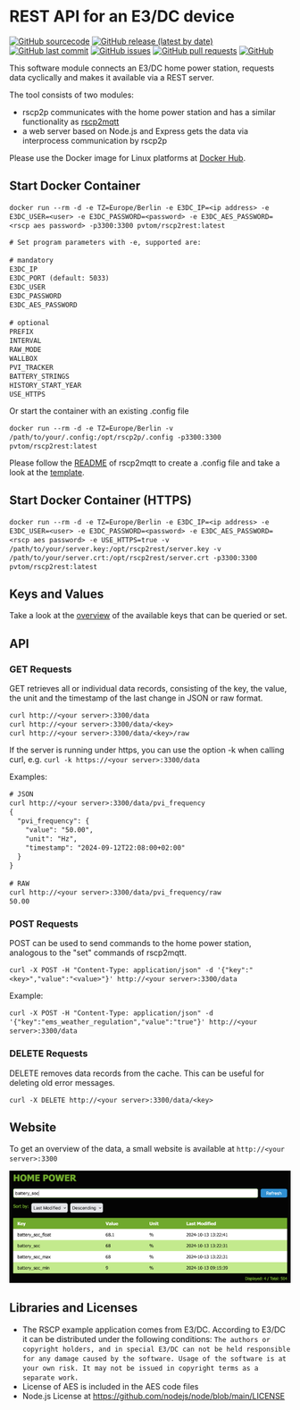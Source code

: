 # REST API for an E3/DC device
[![GitHub sourcecode](https://img.shields.io/badge/Source-GitHub-green)](https://github.com/pvtom/rscp2rest/)
[![GitHub release (latest by date)](https://img.shields.io/github/v/release/pvtom/rscp2rest)](https://github.com/pvtom/rscp2rest/releases/latest)
[![GitHub last commit](https://img.shields.io/github/last-commit/pvtom/rscp2rest)](https://github.com/pvtom/rscp2rest/commits)
[![GitHub issues](https://img.shields.io/github/issues/pvtom/rscp2rest)](https://github.com/pvtom/rscp2rest/issues)
[![GitHub pull requests](https://img.shields.io/github/issues-pr/pvtom/rscp2rest)](https://github.com/pvtom/rscp2rest/pulls)
[![GitHub](https://img.shields.io/github/license/pvtom/rscp2rest)](https://github.com/pvtom/rscp2rest/blob/main/LICENSE)

This software module connects an E3/DC home power station, requests data cyclically and makes it available via a REST server.

The tool consists of two modules: 
- rscp2p communicates with the home power station and has a similar functionality as [rscp2mqtt](https://github.com/pvtom/rscp2mqtt)
- a web server based on Node.js and Express gets the data via interprocess communication by rscp2p

Please use the Docker image for Linux platforms at [Docker Hub](https://hub.docker.com/r/pvtom/rscp2rest).

## Start Docker Container
```
docker run --rm -d -e TZ=Europe/Berlin -e E3DC_IP=<ip address> -e E3DC_USER=<user> -e E3DC_PASSWORD=<password> -e E3DC_AES_PASSWORD=<rscp aes password> -p3300:3300 pvtom/rscp2rest:latest
```
```
# Set program parameters with -e, supported are:

# mandatory
E3DC_IP
E3DC_PORT (default: 5033)
E3DC_USER
E3DC_PASSWORD
E3DC_AES_PASSWORD

# optional
PREFIX
INTERVAL
RAW_MODE
WALLBOX
PVI_TRACKER
BATTERY_STRINGS
HISTORY_START_YEAR
USE_HTTPS
```

Or start the container with an existing .config file

```
docker run --rm -d -e TZ=Europe/Berlin -v /path/to/your/.config:/opt/rscp2p/.config -p3300:3300 pvtom/rscp2rest:latest
```

Please follow the [README](https://github.com/pvtom/rscp2mqtt/blob/main/README.md#configuration) of rscp2mqtt to create a .config file and take a look at the [template](config.template).

## Start Docker Container (HTTPS)
```
docker run --rm -d -e TZ=Europe/Berlin -e E3DC_IP=<ip address> -e E3DC_USER=<user> -e E3DC_PASSWORD=<password> -e E3DC_AES_PASSWORD=<rscp aes password> -e USE_HTTPS=true -v /path/to/your/server.key:/opt/rscp2rest/server.key -v /path/to/your/server.crt:/opt/rscp2rest/server.crt -p3300:3300 pvtom/rscp2rest:latest
```

## Keys and Values
Take a look at the [overview](KEYS.md) of the available keys that can be queried or set.

## API
### GET Requests

GET retrieves all or individual data records, consisting of the key, the value, the unit and the timestamp of the last change in JSON or raw format.
```
curl http://<your server>:3300/data
curl http://<your server>:3300/data/<key>
curl http://<your server>:3300/data/<key>/raw
```

If the server is running under https, you can use the option -k when calling curl, e.g. `curl -k https://<your server>:3300/data`

Examples:
```
# JSON
curl http://<your server>:3300/data/pvi_frequency
{
  "pvi_frequency": {
    "value": "50.00",
    "unit": "Hz",
    "timestamp": "2024-09-12T22:08:00+02:00"
  }
}

# RAW
curl http://<your server>:3300/data/pvi_frequency/raw
50.00
```

### POST Requests

POST can be used to send commands to the home power station, analogous to the "set" commands of rscp2mqtt.
```
curl -X POST -H "Content-Type: application/json" -d '{"key":"<key>","value":"<value>"}' http://<your server>:3300/data
```
Example:
```
curl -X POST -H "Content-Type: application/json" -d '{"key":"ems_weather_regulation","value":"true"}' http://<your server>:3300/data
```

### DELETE Requests

DELETE removes data records from the cache. This can be useful for deleting old error messages.
```
curl -X DELETE http://<your server>:3300/data/<key>
```

## Website

To get an overview of the data, a small website is available at `http://<your server>:3300`

![Website](image.png)

## Libraries and Licenses

- The RSCP example application comes from E3/DC. According to E3/DC it can be distributed under the following conditions: `The authors or copyright holders, and in special E3/DC can not be held responsible for any damage caused by the software. Usage of the software is at your own risk. It may not be issued in copyright terms as a separate work.`
- License of AES is included in the AES code files
- Node.js License at https://github.com/nodejs/node/blob/main/LICENSE
